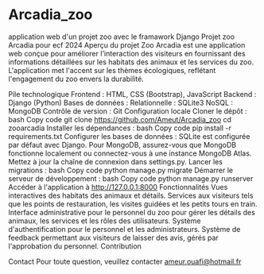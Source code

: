# Arcadia_zoo
application web d'un projet zoo avec le framawork Django
Projet zoo Arcadia pour ecf 2024
Aperçu du projet
Zoo Arcadia est une application web conçue pour améliorer l'interaction des visiteurs en fournissant des informations détaillées sur les habitats des animaux et les services du zoo. L'application met l'accent sur les thèmes écologiques, reflétant l'engagement du zoo envers la durabilité.

Pile technologique
Frontend : HTML, CSS (Bootstrap), JavaScript
Backend : Django (Python)
Bases de données :
Relationnelle : SQLite3
NoSQL : MongoDB
Contrôle de version : Git
Configuration locale
Cloner le dépôt :
bash
Copy code
git clone https://github.com/Ameut/Arcadia_zoo
cd zooarcadia
Installer les dépendances :
bash
Copy code
pip install -r requirements.txt
Configurer les bases de données :
SQLite est configurée par défaut avec Django.
Pour MongoDB, assurez-vous que MongoDB fonctionne localement ou connectez-vous à une instance MongoDB Atlas. Mettez à jour la chaîne de connexion dans settings.py.
Lancer les migrations :
bash
Copy code
python manage.py migrate
Démarrer le serveur de développement :
bash
Copy code
python manage.py runserver
Accéder à l'application à http://127.0.0.1:8000
Fonctionnalités
Vues interactives des habitats des animaux et détails.
Services aux visiteurs tels que les points de restauration, les visites guidées et les petits tours en train.
Interface administrative pour le personnel du zoo pour gérer les détails des animaux, les services et les rôles des utilisateurs.
Système d'authentification pour le personnel et les administrateurs.
Système de feedback permettant aux visiteurs de laisser des avis, gérés par l'approbation du personnel.
Contribution




Contact
Pour toute question, veuillez contacter ameur.ouafi@hotmail.fr
